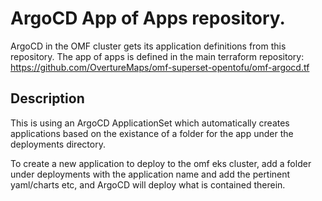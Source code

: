 # ArgoCD App of Apps repository.

ArgoCD in the OMF cluster gets its application definitions from this repository.
The app of apps is defined in the main terraform repository: https://github.com/OvertureMaps/omf-superset-opentofu/omf-argocd.tf 

## Description

This is using an ArgoCD ApplicationSet which automatically creates applications based on
the existance of a folder for the app under the deployments directory.

To create a new application to deploy to the omf eks cluster, add a folder under deployments with the application name and add
the pertinent yaml/charts etc, and ArgoCD will deploy what is contained therein.


